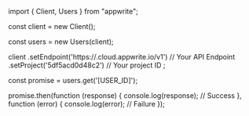 import { Client, Users } from "appwrite";

const client = new Client();

const users = new Users(client);

client
    .setEndpoint('https://<REGION>.cloud.appwrite.io/v1') // Your API Endpoint
    .setProject('5df5acd0d48c2') // Your project ID
;

const promise = users.get('[USER_ID]');

promise.then(function (response) {
    console.log(response); // Success
}, function (error) {
    console.log(error); // Failure
});